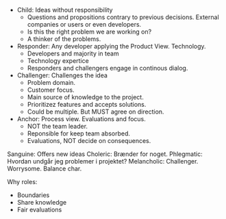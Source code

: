 * Child: Ideas without responsibility
  * Questions and propositions contrary to previous decisions. External companies or users or even developers.
  * Is this the right problem we are working on?
  * A thinker of the problems. 
* Responder: Any developer applying the Product View. Technology.
  * Developers and majority in team
  * Technology expertice
  * Responders and challengers engage in continous dialog.
* Challenger: Challenges the idea
  * Problem domain.
  * Customer focus.
  * Main source of knowledge to the project.
  * Prioritizez features and accepts solutions.
  * Could be multiple. But MUST agree on direction.
* Anchor: Process view. Evaluations and focus.
  * NOT the team leader.
  * Reponsible for keep team absorbed.
  * Evaluations, NOT decide on consequences.


Sanguine: Offers new ideas
Choleric: Brænder for noget. 
Phlegmatic: Hvordan undgår jeg problemer i projektet?
Melancholic: Challenger. Worrysome. Balance char.

Why roles:
* Boundaries
* Share knowledge
* Fair evaluations